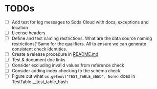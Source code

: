 # TODOs

* [ ] Add test for log messages to Soda Cloud with docs, exceptions and location
* [ ] License headers
* [ ] Define and test naming restrictions. What are the data source naming restrictions?  Same for the qualifiers.  All to ensure we can generate consistent check identities.
* [ ] Create a release procedure in [README.md](README.md#creating-a-new-release)
* [ ] Test & document doc links
* [ ] Consider excluding invalid values from reference check
* [ ] Consider adding index checking to the schema check
* [ ] Figure out what `os.getenv("TEST_TABLE_SEED", None)` does in TestTable.__test_table_hash
